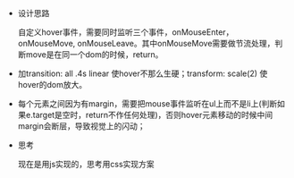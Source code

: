 * 设计思路

    

    自定义hover事件，需要同时监听三个事件，onMouseEnter，onMouseMove, onMouseLeave。其中onMouseMove需要做节流处理，判断move是在同一个dom的时候，return。

* 加transition: all .4s linear 使hover不那么生硬；transform: scale(2) 使hover的dom放大。

* 每个元素之间因为有margin，需要把mouse事件监听在ul上而不是li上(判断如果e.target是空时，return不作任何处理)，否则hover元素移动的时候中间margin会断层，导致视觉上的闪动；

* 思考

    现在是用js实现的，思考用css实现方案